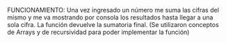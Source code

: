 FUNCIONAMIENTO: Una vez ingresado un número me suma las cifras del mismo y me va mostrando por consola los resultados hasta llegar a una sola cifra. La función devuelve la sumatoria final. (Se utilizaron conceptos de Arrays y de recursividad para poder implementar la función)
